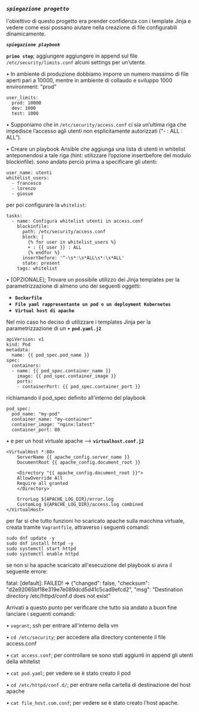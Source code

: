 ### *`spiegazione progetto`*
l'obiettivo di questo progetto era prender confidenza con i template Jinja e vedere come essi possano aiutare nella creazione di file configurabili dinamicamente.

***`spiegazione playbook`***

**`primo step`**; aggiungere aggiungere in append sul file `/etc/security/limits.conf` alcuni settings per un’utente. 

• In ambiente di produzione dobbiamo imporre un numero massimo di file aperti pari a 10000, mentre in ambiente di collaudo e sviluppo 1000
environment: "prod" 
    
    user_limits:
      prod: 10000
      dev: 1000
      test: 1000

• Supponiamo che in `/etc/security/access.conf` ci sia un’ultima riga che impedisce l’accesso agli utenti non esplicitamente autorizzati (“- : ALL : ALL”). 

• Creare un playbook Ansible che aggiunga una lista di utenti in whitelist anteponendosi a tale riga (hint: utilizzare l’opzione insertbefore del modulo blockinfile).
sono andato perciò prima a specificare gli utenti:

    user_name: utenti 
    whitelist_users:
      - francesco
      - lorenzo
      - giosue
per poi configurare la `whitelist`:
      
    tasks:
      - name: Configura whitelist utenti in access.conf
        blockinfile:
          path: /etc/security/access.conf
          block: |
            {% for user in whitelist_users %}
            + : {{ user }} : ALL
            {% endfor %}
          insertbefore: '^-\s*:\s*ALL\s*:\s*ALL'
          state: present
        tags: whitelist
• [OPZIONALE]; Trovare un possibile utilizzo dei Jinja templates per la parametrizzazione di almeno uno dei seguenti oggetti:

- **`Dockerfile`**
- **`File yaml rappresentante un pod o un deployment Kubernetes`**
- **`Virtual host di apache`**

Nel mio caso ho deciso di utilizzare i templates Jinja per la parametrizzazione di un
• **`pod.yaml.j2`**

    apiVersion: v1
    kind: Pod
    metadata:
      name: {{ pod_spec.pod_name }}
    spec:
      containers:
      - name: {{ pod_spec.container_name }}
        image: {{ pod_spec.container_image }}
        ports:
        - containerPort: {{ pod_spec.container_port }}
richiamando il pod_spec definito all'interno del playbook

    pod_spec:
      pod_name: "my-pod"
      container_name: "my-container"
      container_image: "nginx:latest"
      container_port: 80
• e per un host virtuale apache --> **`virtualhost.conf.j2`**

    <VirtualHost *:80>
        ServerName {{ apache_config.server_name }}
        DocumentRoot {{ apache_config.document_root }}

        <Directory "{{ apache_config.document_root }}">
        AllowOverride All
        Require all granted
        </Directory>

        ErrorLog ${APACHE_LOG_DIR}/error.log
        CustomLog ${APACHE_LOG_DIR}/access.log combined
    </VirtualHost>
per far si che tutto funzioni ho scaricato apache sulla macchina virtuale, creata tramite `Vagrantfile`, attraverso i seguenti comandi:

    sudo dnf update -y
    sudo dnf install httpd -y
    sudo systemctl start httpd
    sudo systemctl enable httpd
se non si ha apache scaricato all'esecuzione del playbook si avra il seguente errore:

fatal: [default]: FAILED! => {"changed": false, "checksum": "d2e92065bf18e319e7e089dcd5d41c5cad9efcd2", "msg": "Destination directory /etc/httpd/conf.d does not exist"

Arrivati a questo punto per verificare che tutto sia andato a buon fine lanciare i seguenti comandi:

• `vagrant`; ssh per entrare all'interno della vm

• `cd /etc/security`; per accedere alla directory contenente il file access.conf

• `cat access.conf`; per controllare se sono stati aggiunti in append gli utenti della whitelist

• `cat pod.yaml`; per vedere se è stato creato il pod 

• `cd /etc/httpd/conf.d/`; per entrare nella cartella di destinazione del host apache

• `cat file_host.com.conf`; per vedere se è stato creato l'host apache.



